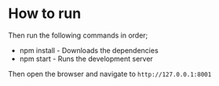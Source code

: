 # How to run

Then run the following commands in order;

* npm install - Downloads the dependencies
* npm start - Runs the development server

Then open the browser and navigate to `http://127.0.0.1:8001`

